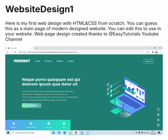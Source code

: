 # WebsiteDesign1
Here is my first web design with HTML&amp;CSS from scratch. You can guess this as a main page of modern designed website. You can edit this to use in your website. Web page design created thanks to @EasyTutorials Youtube Channel

![](https://github.com/ahmetbrl38/WebsiteDesign1/blob/main/WebMarketing%20Design/gifmaker.gif)
